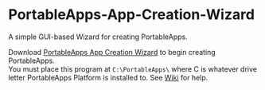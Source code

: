 # PortableApps-App-Creation-Wizard  
A simple GUI-based Wizard for creating PortableApps.   
   
Download [PortableApps App Creation Wizard](https://github.com/BetaLeaf/PortableApps-App-Creation-Wizard/blob/master/PortableApps%20App%20Creation%20Wizard.exe?raw=true) to begin creating PortableApps.  
You must place this program at ```C:\PortableApps\``` where C is whatever drive letter PortableApps Platform is installed to.
See [Wiki](https://github.com/BetaLeaf/PortableApps-App-Creation-Wizard/wiki) for help.  

